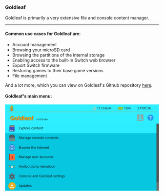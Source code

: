 ### **Goldleaf**

Goldleaf is primarily a very extensive file and console content manager.

-----

#### Common use cases for Goldleaf are:

- Account management
- Browsing your microSD card
- Browsing the partitions of the internal storage
- Enabling access to the built-in Switch web browser
- Export Switch firmware
- Restoring games to their base game versions
- File management

And a *lot* more, which you can view on Goldleaf's Github repository [here](https://github.com/XorTroll/Goldleaf).

#### Goldleaf's main menu:

![main menu](/homebrew/img/goldleaf.jpg)

